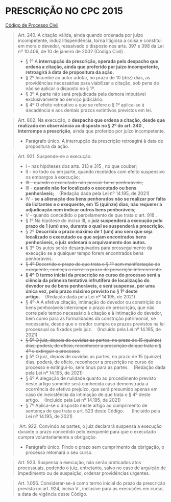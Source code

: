 # PRESCRIÇÃO NO CPC 2015
[Código de Processo Civil](https://www.planalto.gov.br/ccivil_03/_ato2015-2018/2015/lei/l13105.htm)

> Art. 240. A citação válida, ainda quando ordenada por juízo incompetente, induz litispendência, torna litigiosa a coisa e constitui em mora o devedor, ressalvado o disposto nos arts. 397 e 398 da Lei nº 10.406, de 10 de janeiro de 2002 (Código Civil) .
> - § 1º A **interrupção da prescrição, operada pelo despacho que ordena a citação, ainda que proferido por juízo incompetente, retroagirá à data de propositura da ação.**
> - § 2º Incumbe ao autor adotar, no prazo de 10 (dez) dias, as providências necessárias para viabilizar a citação, sob pena de não se aplicar o disposto no § 1º.
> - § 3º A parte não será prejudicada pela demora imputável exclusivamente ao serviço judiciário.
> - § 4º O efeito retroativo a que se refere o § 1º aplica-se à decadência e aos demais prazos extintivos previstos em lei.


> Art. 802. Na execução, o **despacho que ordena a citação, desde que realizada em observância ao disposto no § 2º do art. 240 , interrompe a prescrição**, ainda que proferido por juízo incompetente.
> - Parágrafo único. A interrupção da prescrição retroagirá à data de propositura da ação.


> Art. 921. Suspende-se a execução:
> - I - nas hipóteses dos arts. 313 e 315 , no que couber;
> - II - no todo ou em parte, quando recebidos com efeito suspensivo os embargos à execução;
> - ~~III - quando o executado não possuir bens penhoráveis;~~
> - III - **quando não for localizado o executado ou bens penhoráveis;**    (Redação dada pela Lei nº 14.195, de 2021)
> - IV - **se a alienação dos bens penhorados não se realizar por falta de licitantes e o exequente, em 15 (quinze) dias, não requerer a adjudicação nem indicar outros bens penhoráveis;**
> - V - quando concedido o parcelamento de que trata o art. 916 .
> - § 1º Na hipótese do inciso III, o **juiz suspenderá a execução pelo prazo de 1 (um) ano, durante o qual se suspenderá a prescrição.**
> - § 2º **Decorrido o prazo máximo de 1 (um) ano sem que seja localizado o executado ou que sejam encontrados bens penhoráveis, o juiz ordenará o arquivamento dos autos.**
> - § 3º Os autos serão desarquivados para prosseguimento da execução se a qualquer tempo forem encontrados bens penhoráveis.
> - ~~§ 4º Decorrido o prazo de que trata o § 1º sem manifestação do exequente, começa a correr o prazo de prescrição intercorrente.~~
> - **§ 4º O termo inicial da prescrição no curso do processo será a ciência da primeira tentativa infrutífera de localização do devedor ou de bens penhoráveis, e será suspensa, por uma única vez, pelo prazo máximo previsto no § 1º deste artigo.**    (Redação dada pela Lei nº 14.195, de 2021)
> - § 4º-A A efetiva citação, intimação do devedor ou constrição de bens penhoráveis interrompe o prazo de prescrição, que não corre pelo tempo necessário à citação e à intimação do devedor, bem como para as formalidades da constrição patrimonial, se necessária, desde que o credor cumpra os prazos previstos na lei processual ou fixados pelo juiz.    (Incluído pela Lei nº 14.195, de 2021)
> - ~~§ 5º O juiz, depois de ouvidas as partes, no prazo de 15 (quinze) dias, poderá, de ofício, reconhecer a prescrição de que trata o § 4º e extinguir o processo.~~
> - § 5º O juiz, depois de ouvidas as partes, no prazo de 15 (quinze) dias, poderá, de ofício, reconhecer a prescrição no curso do processo e extingui-lo, sem ônus para as partes.    (Redação dada pela Lei nº 14.195, de 2021)
> - § 6º A alegação de nulidade quanto ao procedimento previsto neste artigo somente será conhecida caso demonstrada a ocorrência de efetivo prejuízo, que será presumido apenas em caso de inexistência da intimação de que trata o § 4º deste artigo.    (Incluído pela Lei nº 14.195, de 2021)
> - § 7º Aplica-se o disposto neste artigo ao cumprimento de sentença de que trata o art. 523 deste Código.      (Incluído pela Lei nº 14.195, de 2021)

> Art. 922. Convindo as partes, o juiz declarará suspensa a execução durante o prazo concedido pelo exequente para que o executado cumpra voluntariamente a obrigação.
> - Parágrafo único. Findo o prazo sem cumprimento da obrigação, o processo retomará o seu curso.

> Art. 923. Suspensa a execução, não serão praticados atos processuais, podendo o juiz, entretanto, salvo no caso de arguição de impedimento ou de suspeição, ordenar providências urgentes.

> Art. 1.056. Considerar-se-á como termo inicial do prazo da prescrição prevista no art. 924, inciso V , inclusive para as execuções em curso, a data de vigência deste Código.